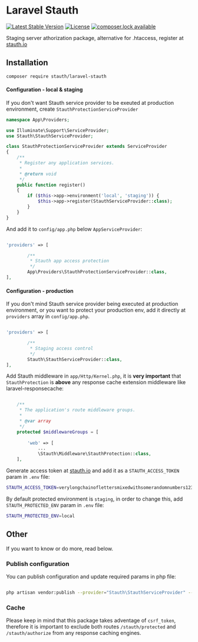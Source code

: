 # Laravel Stauth
[![Latest Stable Version](https://poser.pugx.org/stauth/laravel-stauth/version)](https://packagist.org/packages/stauth/laravel-stauth)
[![License](https://poser.pugx.org/stauth/laravel-stauth/license)](https://packagist.org/packages/stauth/laravel-stauth)
[![composer.lock available](https://poser.pugx.org/stauth/laravel-stauth/composerlock)](https://packagist.org/packages/stauth/laravel-stauth)

Staging server athorization package, alternative for .htaccess, register at [stauth.io](https://www.stauth.io/)


## Installation


```bash
composer require stauth/laravel-stauth
```

#### Configuration - local & staging

If you don't want Stauth service provider to be exeuted at production environment, create `StauthProtectionServiceProvider` 

```php
namespace App\Providers;

use Illuminate\Support\ServiceProvider;
use Stauth\StauthServiceProvider;

class StauthProtectionServiceProvider extends ServiceProvider
{
    /**
     * Register any application services.
     *
     * @return void
     */
    public function register()
    {
        if ($this->app->environment('local', 'staging')) {
            $this->app->register(StauthServiceProvider::class);
        }
    }
}
```

And add it to `config/app.php` below `AppServiceProvider`:

```php

'providers' => [

        /**
         * Stauth app access protection
         */
        App\Providers\StauthProtectionServiceProvider::class,     
],
```

#### Configuration - production

If you don't mind Stauth service provider being executed at production environment, or you want to protect your production env, add it directly at `providers` array in `config/app.php`.

```php

'providers' => [

        /**
         * Staging access control
         */
        Stauth\StauthServiceProvider::class,        
],
```

Add Stauth middleware in `app/Http/Kernel.php`, it is **very important** that `StauthProtection` is **above** any response cache extension middleware like laravel-responsecache:

```php

    /**
     * The application's route middleware groups.
     *
     * @var array
     */
    protected $middlewareGroups = [
   
        'web' => [
            ...
            \Stauth\Middleware\StauthProtection::class,
    ],
```

Generate access token at [stauth.io](https://www.stauth.io) and add it as a `STAUTH_ACCESS_TOKEN` param in `.env` file:

```bash
STAUTH_ACCESS_TOKEN=verylongchainoflettersmixedwithsomerandomnumbers123

```

By default protected environment is `staging`, in order to change this, add `STAUTH_PROTECTED_ENV` param in `.env` file: 

```bash
STAUTH_PROTECTED_ENV=local
```

## Other
If you want to know or do more, read below.

### Publish configuration

You can publish configuration and update required params in php file:

```bash

php artisan vendor:publish --provider="Stauth\StauthServiceProvider" --tag=config

```

### Cache

Please keep in mind that this package takes adventage of `csrf_token`, therefore it is important to exclude both routes `/stauth/protected` and `/stauth/authorize` from any response caching engines.

